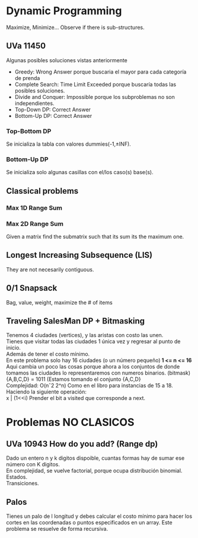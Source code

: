 # Dynamic Programming
Maximize, Minimize...
Observe if there is sub-structures.

## UVa 11450
Algunas posibles soluciones vistas anteriormente
<ul>
   <li>Greedy: Wrong Answer porque buscaria el mayor para cada categoría de prenda</li>
   <li>Complete Search: Time Limit Exceeded porque buscaría todas las posibles soluciones.</li>
   <li>Divide and Conquer: Impossible porque los subproblemas no son independientes.</li>
   <li>Top-Down DP: Correct Answer</li>
   <li>Bottom-Up DP: Correct Answer</li>
</ul>

### Top-Bottom DP
Se inicializa la tabla con valores dummies(-1,±INF). <br> 

### Bottom-Up DP
Se inicializa solo algunas casillas con el/los caso(s) base(s).


## Classical problems

### Max 1D Range Sum

### Max 2D Range Sum
Given a matrix find the submatrix such that its sum its the maximum one.

## Longest Increasing Subsequence (LIS)
They are not necesarily contiguous.



## 0/1 Snapsack 
Bag, value, weight, maximize the # of items


## Traveling SalesMan DP + Bitmasking
Tenemos 4 ciudades (vertices), y las aristas con costo las unen.<br>
Tienes que visitar todas las ciudades 1 única vez y regresar al punto de inicio. <br>
Además de tener el costo mínimo. <br>
En este problema solo hay 16 ciudades (o un número pequeño)<b> 1 <= n <= 16</b><br>
Aqui cambia un poco las cosas porque ahora a los conjuntos de donde tomamos las 
ciudades lo representaremos con numeros binarios. (bitmask) <br>
{A,B,C,D} = 1011 (Estamos tomando el conjunto {A,C,D}<br>
Complejidad: O(nˆ2 2^n) Como en el libro para instancias de 15 a 18.<br>
Haciendo la siguiente operación:<br>
x | (1<<i) Prender el bit a visited que corresponde a next. <br>

# Problemas NO CLASICOS

## UVa 10943 How do you add? (Range dp)
Dado un entero n y k digitos dispoible, cuantas formas hay de sumar ese 
número con K digitos.<br>
En complejidad, se vuelve factorial, porque ocupa distribución binomial.<br>
Estados.<br>
Transiciones.<br>

## Palos
Tienes un palo de l longitud y debes calcular el costo mínimo para hacer los 
cortes en las coordenadas o puntos especificados en un array. Este problema
se resuelve de forma recursiva.

